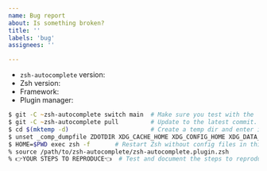 ```yaml
---
name: Bug report
about: Is something broken?
title: ''
labels: 'bug'
assignees: ''

---
```


* `zsh-autocomplete` version: <!-- git -C ~zsh-autocomplete rev-parse @ -->
* Zsh version: <!-- print $ZSH_PATCHLEVEL -->
* Framework: <!-- Oh My Zsh, Prezto, Zimfw, etc. or just "none" -->
* Plugin manager: <!-- Znap, Zinit, Antigen, etc. or just "none" -->

<!-- ⚠️ DO NOT DELETE the template below. Instead, use it to put together a minimal test case with
which I can reproduce the bug. If I cannot reproduce the bug, then I cannot fix it! -->
```zsh
$ git -C ~zsh-autocomplete switch main  # Make sure you test with the `main` branch.
$ git -C ~zsh-autocomplete pull         # Update to the latest commit.
$ cd $(mktemp -d)                       # Create a temp dir and enter it.
$ unset _comp_dumpfile ZDOTDIR XDG_CACHE_HOME XDG_CONFIG_HOME XDG_DATA_HOME
$ HOME=$PWD exec zsh -f       # Restart Zsh without config files in this dir.
% source /path/to/zsh-autocomplete/zsh-autocomplete.plugin.zsh
% 👉YOUR STEPS TO REPRODUCE👈  # Test and document the steps to reproduce the problem.
```
<!-- ⚠️ Don't forget to add your steps to reproduce at the end of the template above. -->
